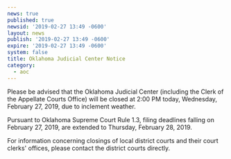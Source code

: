 ```yaml
---
news: true
published: true
newsid: '2019-02-27 13:49 -0600'
layout: news
publish: '2019-02-27 13:49 -0600'
expire: '2019-02-27 13:49 -0600'
system: false
title: Oklahoma Judicial Center Notice
category:
  - aoc
---
```


Please be advised that the Oklahoma Judicial Center (including the Clerk of the Appellate Courts Office) will be closed at 2:00 PM today, Wednesday, February 27, 2019, due to inclement weather.

Pursuant to Oklahoma Supreme Court Rule 1.3, filing deadlines falling on February 27, 2019, are extended to Thursday, February 28, 2019.

For information concerning closings of local district courts and their court clerks' offices, please contact the district courts directly.
